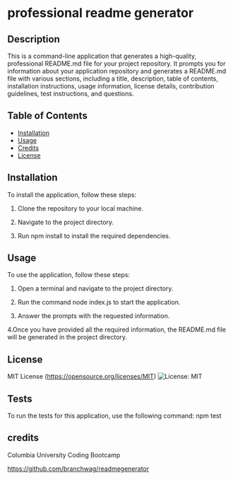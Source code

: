 # professional readme generator

## Description

This is a command-line application that generates a high-quality, professional README.md file for your project repository. It prompts you for information about your application repository and generates a README.md file with various sections, including a title, description, table of contents, installation instructions, usage information, license details, contribution guidelines, test instructions, and questions.

## Table of Contents

- [Installation](#installation)
- [Usage](#usage)
- [Credits](#credits)
- [License](#license)

## Installation

To install the application, follow these steps:

1. Clone the repository to your local machine.

2. Navigate to the project directory.

3. Run npm install to install the required dependencies.

## Usage

To use the application, follow these steps:

1. Open a terminal and navigate to the project directory.

2. Run the command node index.js to start the application.

3. Answer the prompts with the requested information.

4.Once you have provided all the required information, the README.md file will be generated in the project directory.

## License

MIT License
(https://opensource.org/licenses/MIT)
![License: MIT](https://img.shields.io/badge/License-MIT-yellow.svg)

## Tests

To run the tests for this application, use the following command: npm test

## credits

Columbia University Coding Bootcamp

https://github.com/branchwag/readmegenerator

